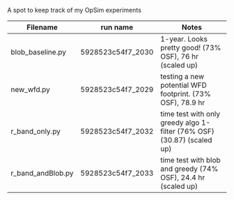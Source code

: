 A spot to keep track of my OpSim experiments

| Filename  | run name | Notes |
|---------- | ----------- | ------ |
| blob_baseline.py |  5928523c54f7_2030 | 1-year. Looks pretty good! (73% OSF), 76 hr (scaled up) |
| new_wfd.py  |  5928523c54f7_2029 | testing a new potential WFD footprint. (73% OSF), 78.9 hr |
|  r_band_only.py |   5928523c54f7_2032 | time test with only greedy algo 1-filter (76% OSF) (30.87)  (scaled up)| 
| r_band_andBlob.py | 5928523c54f7_2033 | time test with blob and greedy  (74% OSF), 24.4 hr (scaled up) | 
